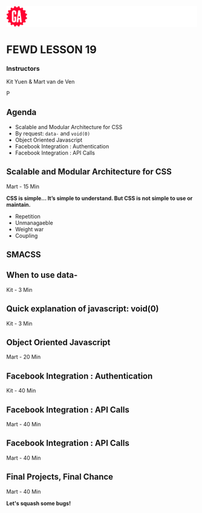 ![General Assembly](assets/images/ga.png)
# FEWD LESSON 19

### Instructors
Kit Yuen & Mart van de Ven 

P

## Agenda
<aside class="notes"></aside>

* Scalable and Modular Architecture for CSS
* By request: `data-` and `void(0)`
* Object Oriented Javascript
* Facebook Integration : Authentication
* Facebook Integration : API Calls



## Scalable and Modular Architecture for CSS
<aside class="notes">Mart - 15 Min</aside>

**CSS is simple... It’s simple to
understand. But CSS is not
simple to use or maintain.**

- Repetition
- Unmanagaeble
- Weight war
- Coupling



## SMACSS
<aside class="notes"></aside>




## When to use data-
<aside class="notes">Kit - 3 Min</aside>



## Quick explanation of javascript: void(0)
<aside class="notes">Kit - 3 Min</aside>



## Object Oriented Javascript
<aside class="notes">Mart - 20 Min</aside>



## Facebook Integration : Authentication
<aside class="notes">Kit - 40 Min</aside>



## Facebook Integration : API Calls
<aside class="notes">Mart - 40 Min</aside>



## Facebook Integration : API Calls
<aside class="notes">Mart - 40 Min</aside>



## Final Projects, Final Chance
<aside class="notes">Mart - 40 Min</aside>

**Let's squash some bugs!**